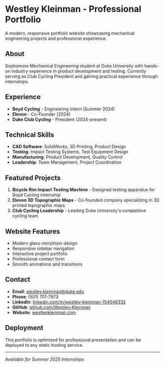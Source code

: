 # Westley Kleinman - Professional Portfolio

A modern, responsive portfolio website showcasing mechanical engineering projects and professional experience.

## About
Sophomore Mechanical Engineering student at Duke University with hands-on industry experience in product development and testing. Currently serving as Club Cycling President and gaining practical experience through internships.

## Experience
- **Boyd Cycling** - Engineering Intern (Summer 2024)
- **Elevon** - Co-Founder (2024)
- **Duke Club Cycling** - President (2024-present)

## Technical Skills
- **CAD Software**: SolidWorks, 3D Printing, Product Design
- **Testing**: Impact Testing Systems, Test Equipment Design
- **Manufacturing**: Product Development, Quality Control
- **Leadership**: Team Management, Project Coordination

## Featured Projects
1. **Bicycle Rim Impact Testing Machine** - Designed testing apparatus for Boyd Cycling internship
2. **Elevon 3D Topographic Maps** - Co-founded company specializing in 3D printed topographic maps
3. **Club Cycling Leadership** - Leading Duke University's competitive cycling team

## Website Features
- Modern glass-morphism design
- Responsive sidebar navigation
- Interactive project portfolio
- Professional contact form
- Smooth animations and transitions

## Contact
- **Email**: westley.kleinman@duke.edu
- **Phone**: (501) 701-7973
- **LinkedIn**: [linkedin.com/in/westley-kleinman-154048332](https://linkedin.com/in/westley-kleinman-154048332)
- **GitHub**: [github.com/Westley-Kleinman](https://github.com/Westley-Kleinman)
- **Website**: [westleykleinman.com](https://westleykleinman.com)

## Deployment
This portfolio is optimized for professional presentation and can be deployed to any static hosting service.

---
*Available for Summer 2025 Internships*
